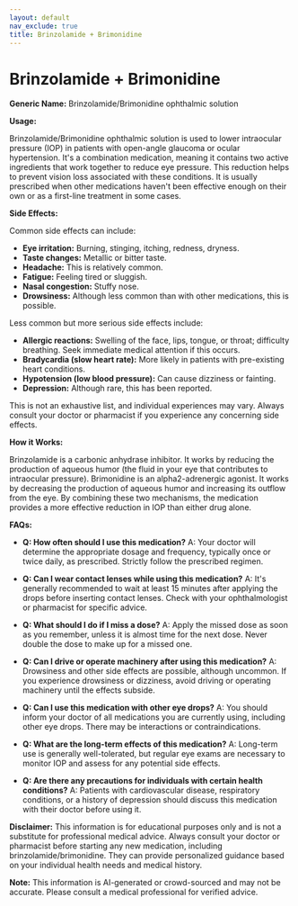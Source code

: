 ```yaml
---
layout: default
nav_exclude: true
title: Brinzolamide + Brimonidine
---
```


# Brinzolamide + Brimonidine

**Generic Name:** Brinzolamide/Brimonidine ophthalmic solution

**Usage:**

Brinzolamide/Brimonidine ophthalmic solution is used to lower intraocular pressure (IOP) in patients with open-angle glaucoma or ocular hypertension. It's a combination medication, meaning it contains two active ingredients that work together to reduce eye pressure.  This reduction helps to prevent vision loss associated with these conditions. It is usually prescribed when other medications haven't been effective enough on their own or as a first-line treatment in some cases.


**Side Effects:**

Common side effects can include:

* **Eye irritation:** Burning, stinging, itching, redness, dryness.
* **Taste changes:** Metallic or bitter taste.
* **Headache:**  This is relatively common.
* **Fatigue:** Feeling tired or sluggish.
* **Nasal congestion:** Stuffy nose.
* **Drowsiness:** Although less common than with other medications, this is possible.


Less common but more serious side effects include:

* **Allergic reactions:** Swelling of the face, lips, tongue, or throat; difficulty breathing.  Seek immediate medical attention if this occurs.
* **Bradycardia (slow heart rate):**  More likely in patients with pre-existing heart conditions.
* **Hypotension (low blood pressure):** Can cause dizziness or fainting.
* **Depression:** Although rare, this has been reported.

This is not an exhaustive list, and individual experiences may vary. Always consult your doctor or pharmacist if you experience any concerning side effects.


**How it Works:**

Brinzolamide is a carbonic anhydrase inhibitor. It works by reducing the production of aqueous humor (the fluid in your eye that contributes to intraocular pressure). Brimonidine is an alpha2-adrenergic agonist. It works by decreasing the production of aqueous humor and increasing its outflow from the eye. By combining these two mechanisms, the medication provides a more effective reduction in IOP than either drug alone.


**FAQs:**

* **Q: How often should I use this medication?** A: Your doctor will determine the appropriate dosage and frequency, typically once or twice daily, as prescribed.  Strictly follow the prescribed regimen.

* **Q: Can I wear contact lenses while using this medication?** A:  It's generally recommended to wait at least 15 minutes after applying the drops before inserting contact lenses. Check with your ophthalmologist or pharmacist for specific advice.

* **Q: What should I do if I miss a dose?** A: Apply the missed dose as soon as you remember, unless it is almost time for the next dose.  Never double the dose to make up for a missed one.

* **Q: Can I drive or operate machinery after using this medication?** A: Drowsiness and other side effects are possible, although uncommon. If you experience drowsiness or dizziness, avoid driving or operating machinery until the effects subside.

* **Q:  Can I use this medication with other eye drops?** A:  You should inform your doctor of all medications you are currently using, including other eye drops. There may be interactions or contraindications.

* **Q: What are the long-term effects of this medication?** A: Long-term use is generally well-tolerated, but regular eye exams are necessary to monitor IOP and assess for any potential side effects.

* **Q:  Are there any precautions for individuals with certain health conditions?** A:  Patients with cardiovascular disease, respiratory conditions, or a history of depression should discuss this medication with their doctor before using it.


**Disclaimer:** This information is for educational purposes only and is not a substitute for professional medical advice.  Always consult your doctor or pharmacist before starting any new medication, including brinzolamide/brimonidine.  They can provide personalized guidance based on your individual health needs and medical history.


**Note:** This information is AI-generated or crowd-sourced and may not be accurate. Please consult a medical professional for verified advice.